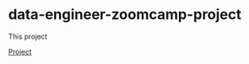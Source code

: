 # data-engineer-zoomcamp-project

This project 

[Project](https://github.com/DataTalksClub/data-engineering-zoomcamp/tree/main/week_7_project) 
